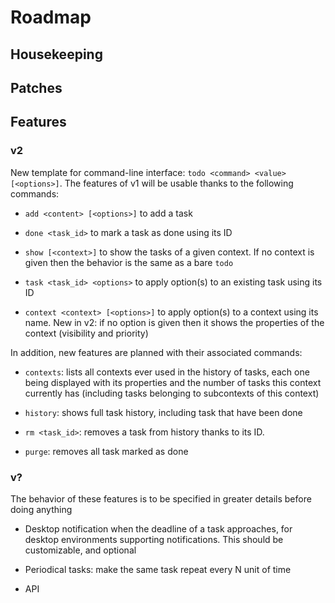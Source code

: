 Roadmap
=======


## Housekeeping

## Patches

## Features

### v2

New template for command-line interface: `todo <command> <value> [<options>]`. The features of v1 will be usable thanks to the following commands:

 - `add <content> [<options>]` to add a task

 - `done <task_id>` to mark a task as done using its ID

 - `show [<context>]` to show the tasks of a given context. If no context is given then the behavior is the same as a bare `todo`

 - `task <task_id> <options>` to apply option(s) to an existing task using its ID

 - `context <context> [<options>]` to apply option(s) to a context using its name. New in v2: if no option is given then it shows the properties of the context (visibility and priority)

In addition, new features are planned with their associated commands:

 - `contexts`: lists all contexts ever used in the history of tasks, each one being displayed with its properties and the number of tasks this context currently has (including tasks belonging to subcontexts of this context)

 - `history`: shows full task history, including task that have been done

 - `rm <task_id>`: removes a task from history thanks to its ID.

 - `purge`: removes all task marked as done

### v?

The behavior of these features is to be specified in greater details before doing anything

 - Desktop notification when the deadline of a task approaches, for desktop environments supporting notifications. This should be customizable, and optional

 - Periodical tasks: make the same task repeat every N unit of time

 - API